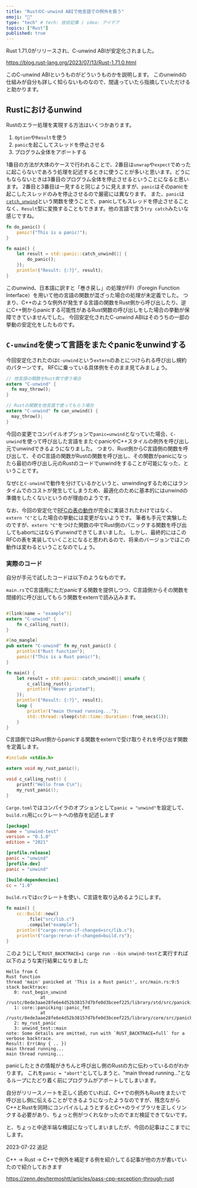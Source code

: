```yaml
---
title: "RustのC-unwind ABIで他言語での例外を扱う"
emoji: "👏"
type: "tech" # tech: 技術記事 / idea: アイデア
topics: ["Rust"]
published: true
---
```


Rust 1.71.0がリリースされ、C-unwind ABIが安定化されました。

https://blog.rust-lang.org/2023/07/13/Rust-1.71.0.html

このC-unwind ABIというものがどういうものかを説明します。
このunwindの仕組みが自分も詳しく知らないものなので、間違っていたら指摘していただけると助かります。

## Rustにおけるunwind
Rustのエラー処理を実現する方法はいくつかあります。

1. `Option`や`Result`を使う
2. `panic`を起こしてスレッドを停止させる
3. プログラム全体をアボートする

1番目の方法が大体のケースで行われることで、2番目は`unwrap`や`expect`でめったに起こらないであろう処理を記述するときに使うことが多いと思います。どうにもならないときは3番目のプログラム全体を停止させるということになると思います。
2番目と3番目は一見すると同じように見えますが、`panic`はそのpanicを起こしたスレッドのみを停止させるので厳密には異なります。
また、`panic`は[`catch_unwind`](https://doc.rust-lang.org/std/panic/fn.catch_unwind.html)という関数を使うことで、panicしてもスレッドを停止させることなく、`Result`型に変換することもできます。他の言語で言う`try catch`みたいな感じですね。

```rust
fn do_panic() {
    panic!("This is a panic!");
}

fn main() {
    let result = std::panic::catch_unwind(|| {
        do_panic();
    });
    println!("Result: {:?}", result);
}
```

このunwind、日本語に訳すと「巻き戻し」の処理がFFI（Foregin Function Interface）を用いて他の言語の関数が混ざった場合の処理が未定義でした。
つまり、C++のような例外が発生する言語の関数をRust側から呼び出したり、逆にC++側からpanicする可能性があるRust関数の呼び出しをした場合の挙動が保障できていませんでした。
今回安定化されたC-unwind ABIはそのうちの一部の挙動の安定化をしたものです。

## `C-unwind`を使って言語をまたぐpanicをunwindする
今回安定化されたのは`C-unwind`という`extern`のあとにつけられる呼び出し規約のパターンです。
RFCに乗っている具体例をそのまま見てみましょう。
```rust
// 他言語の関数をRust側で使う場合
extern "C-unwind" {
  fn may_throw();
}

// Rustの関数を他言語で使ってもらう場合
extern "C-unwind" fn can_unwind() {
  may_throw();
}
```

今回の変更でコンパイルオプションで`panic=unwind`となっていた場合、`C-unwind`を使って呼び出した言語をまたぐpanicやC++スタイルの例外を呼び出し元でunwindできるようになりました。
つまり、Rust側からC言語側の関数を呼び出して、そのC言語の関数がRustの関数を呼び出し、その関数がpanicになったら最初の呼び出し元のRustのコードでunwindをすることが可能になった、ということです。

なぜ`C`と`C-unwind`で動作を分けているかというと、unwindingするためにはランタイムでのコストが発生してしまうため、最適化のために基本的にはunwindの準備をしたくないというのが理由のようです。

なお、今回の安定化で[RFCの表の動作](https://github.com/rust-lang/rfcs/blob/ed4c592b58dc2ef83d48fd21d556c47e8b3b492a/text/2945-c-unwind-abi.md#abi-boundaries-and-unforced-unwinding)が完全に実装されたわけではなく、`extern "C"`とした場合の挙動には変更がないようです。
筆者も手元で実験したのですが、`extern "C"`をつけた関数の中でRust側のパニックする関数を呼び出してもabortにはならずunwindできてしまいました。
しかし、最終的にはこのRFCの表を実装していくことになると思われるので、将来のバージョンではこの動作は変わるということなのでしょう。

### 実際のコード
自分が手元で試したコードは以下のようなものです。

`main.rs`でC言語用にただpanicする関数を提供しつつ、C言語側からその関数を間接的に呼び出してもらう関数をexternで読み込みます。
```rust:main.rs

#[link(name = "example")]
extern "C-unwind" {
    fn c_calling_rust();
}

#[no_mangle]
pub extern "C-unwind" fn my_rust_panic() {
    println!("Rust function");
    panic!("This is a Rust panic!");
}

fn main() {
    let result = std::panic::catch_unwind(|| unsafe {
        c_calling_rust();
        println!("Never printed");
    });
    println!("Result: {:?}", result);
    loop {
        println!("main thread running...");
        std::thread::sleep(std::time::Duration::from_secs(1));
    }
}

```

C言語側ではRust側からpanicする関数をexternで受け取りそれを呼び出す関数を定義します。
```c:lib.c
#include <stdio.h>

extern void my_rust_panic();

void c_calling_rust() {
    printf("Hello from C\n");
    my_rust_panic();
}
```

`Cargo.toml`ではコンパイラのオプションとして`panic = "unwind"`を設定して、`build.rs`用に`cc`クレートへの依存を記述します
```toml:Cargo.toml
[package]
name = "unwind-test"
version = "0.1.0"
edition = "2021"

[profile.release]
panic = "unwind"
[profile.dev]
panic = "unwind"

[build-dependencies]
cc = "1.0"
```

`build.rs`では`cc`クレートを使い、C言語を取り込めるようにします。
```rust:build.rs
fn main() {
    cc::Build::new()
        .file("src/lib.c")
        .compile("example");
    println!("cargo:rerun-if-changed=src/lib.c");
    println!("cargo:rerun-if-changed=build.rs");
}
```

このようにして`RUST_BACKTRACE=1 cargo run --bin unwind-test`と実行すれば以下のような実行結果になりました
```
Hello from C
Rust function
thread 'main' panicked at 'This is a Rust panic!', src/main.rs:9:5
stack backtrace:
   0: rust_begin_unwind
             at /rustc/8ede3aae28fe6e4d52b38157d7bfe0d3bceef225/library/std/src/panicking.rs:593:5
   1: core::panicking::panic_fmt
             at /rustc/8ede3aae28fe6e4d52b38157d7bfe0d3bceef225/library/core/src/panicking.rs:67:14
   2: my_rust_panic
   3: unwind_test::main
note: Some details are omitted, run with `RUST_BACKTRACE=full` for a verbose backtrace.
Result: Err(Any { .. })
main thread running...
main thread running...
```
panicしたときの情報がきちんと呼び出し側のRustの方に伝わっているのがわかります。
これを`panic = "abort"`としてしまうと、"main thread running..."となるループにたどり着く前にプログラムがアボートしてしまいます。

自分がリリースノートを正しく読めていれば、C++での例外もRustをまたいで呼び出し側に伝えることができるようになったようなのですが、残念ながらC++とRustを同時にコンパイルしようとするとC++のライブラリを正しくリンクする必要があり、ちょっと例がつくれなかったのでまだ検証できてないです。

と、ちょっと中途半端な検証になってしまいましたが、今回の記事はここまでにします。

2023-07-22 追記

C++ -> Rust -> C++で例外を補足する例を紹介してる記事が他の方が書いていたので紹介しておきます

https://zenn.dev/termoshtt/articles/pass-cpp-exception-through-rust
